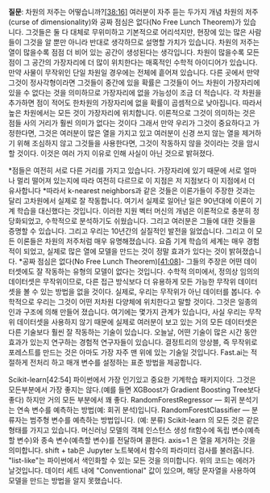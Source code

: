 **질문**: 차원의 저주는 어떻습니까?[[38:16]](https://www.youtube.com/watch?t=38m16s&v=CzdWqFTmn0Y&feature=youtu.be) 여러분이 자주 듣는 두가지 개념 차원의 저주(curse of dimensionality)와 공짜 점심은 없다(No Free Lunch Theorem)가 있습니다.
그것들은 둘 다 대체로 무위미하고 기본적으로 어리석지만, 현장에 있는 많은 사람들이 그것을 알 뿐만 아니라 반대로 생각하므로 설명할 가치가 있습니다.
차원의 저주는 열이 많을수록 점점 더 비어 있는 공간이 생성된다는 생각입니다.
차원이 많을수록 모든 점이 그 공간의 가장자리에 더 많이 위치한다는 매혹적인 수학적 아이디어가 있습니다. 만약 사물이 무작위인 단일 차원일 경우에는 전체에 흩어져 있습니다.
다른 곳에서 만약 그것이 정사각형이라면 그것들이 중간에 있을 확률은 그것들이 어느 차원이 가장자리에 있을 수 없다는 것을 의미하므로 가장자리에 없을 가능성이 조금 더 적습니다.
각 차원을 추가하면 점이 적어도 한차원의 가장자리에 없을 확률이 곱셈적으로 낮아집니다. 따라서 높은 차원에서는 모든 것이 가장자리에 위치합니다.
이론적으로 그것이 의미하는 것은 점들 사의 거리가 훨씬 의미가 없다는 것이다
그래서 만약 우리가 그것이 중요하다고 가정한다면, 그것은 여러분이 많은 열을 가지고 있고 여러분이 신경 쓰지 않는 열을 제거하기 위해 조심하지 않고 그것들을 사용한다면, 그것이 작동하지 않을 것이라는 것을 암시할 것이다. 이것은 여러 가지 이유로 인해 사실이 아닌 것으로 밝혀졌다.

*점들은 여전히 서로 다른 거리를 가지고 있습니다. 가장자리에 있기 때문에 서로 얼마나 멀리 떨어져 있는지에 따라 여전히 다르므로 이 지점은 저 지점보다 이 지점에서 더 유사합니다
*따라서 k-nearest neighbors과 같은 것들은 이론가들이 주장한 것과는 달리 고차원에서 실제로 잘 작동합니다. 여기서 실제로 일어난 일은 90년대에 이론이 기계 학습을 대신했다는 것입니다.
이러한 지원 벡터 머신의 개념은 이론적으로 충분히 정당화되었고, 수학적으로 분석하기도 쉬웠습니다. 그리고 여러분은 그들에 대한 것들을 증명할 수 있습니다. 그리고 우리는 10년간의 실질적인 발전을 잃었습니다. 그리고 이 모든 이론들은 차원의 저주처럼 매우 유명해졌습니다.
요즘 기계 학습의 세계는 매우 경험적이 되었고, 실제로 많은 열에 모델을 만드는 것이 정말 효과가 있다는 것이 밝혀졌습니다.
*공짜 점심은 없다(No Free Lunch Theorem)[[41:08]](https://www.youtube.com/watch?v=CzdWqFTmn0Y&t=2468s)- 그들의 주장은 어떤 데이터셋에도 잘 작동하는 유형의 모델이 없다는 것입니다.
수학적 의미에서, 정의상 임의의 데이터셋은 무작위이므로, 다른 접근 방식보다 더 유용하게 모든 가능한 무작위 데이터 셋을 볼 수 있는 방법을 없을 것이다.
실제로, 우리는 무작위가 아닌 데이터를 봅니다. 수학적으로 우리는 그것이 어떤 저차원 다양체에 위치한다고 말할 것이다. 그것은 일종의 인과 구조에 의해 만들어 졌습니다. 
여기에는 몇가지 관계가 있습니다, 사실 우리는 무작위 데이터셋을 사용하지 않기 때문에 실제로 여러분이 보고 있는 거의 모든 데이터셋은 다른 기술보다 훨씬 잘 작동하는 기술이 있습니다.  오늘날, 어떤 기술이 많은 시간 동안 효과가 있는지 연구하는 경험적 연구자들이 있습니다. 결정트리의 앙상블, 즉 무작위로 포레스트를 만드는 것은 아마도 가장 자주 맨 위에 있는 기술일 것입니다.
Fast.ai는 적절하게 전처리 하고 매개 변수를 설정하는 표준 방법을 제공합니다.

Scikit-learn[42:54]
파이썬에서 가장 인기있고 중요한 기계학습 패키지이다.
그것은 모든부분에서 가장 좋지는 않다.(예를 들면 XGBoost가 Gradient Boosting Tree보다 좋다) 하지만 거의 모든 부분에서 꽤 좋다.
RandomForestRegressor — 회귀 분석기는 연속 변수를 예측하는 방법(예: 회귀 분석)입니다.
RandomForestClassifier — 분류자는 범주형 변수를 예측하는 방법입니다. (예: 분류)
Scikit-learn 의 모든 것은 같은 형태를 가지고 있습니다.
 머신러닝 모델의 객체 인스턴스 생성
 fit함수에 독립 변수(예측할 변수)와 종속 변수(예측할 변수)를 전달하며 콜한다.
 axis=1 은 열을 제거하는 것을 의미합니다.
 shift + tab은 Jupyter 노트북에서 함수의 파라미터 검사를 불러옵니다.
"list-like"는 파이썬에서 색인화할 수 있는 모든 것을 의미합니다.
위의 코드는 에러가 날것입니다. 
데이터 세트 내에 "Conventional" 값이 있으며, 해당 문자열을 사용하여 모델을 만드는 방법을 알지 못했습니다.
